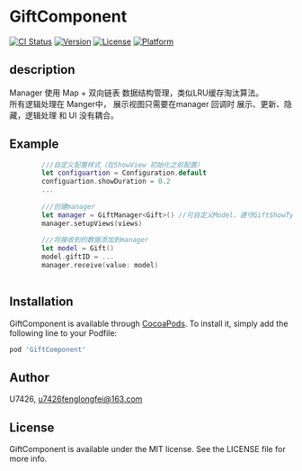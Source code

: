 # GiftComponent

[![CI Status](https://img.shields.io/travis/U7426/GiftComponent.svg?style=flat)](https://travis-ci.org/U7426/GiftComponent)
[![Version](https://img.shields.io/cocoapods/v/GiftComponent.svg?style=flat)](https://cocoapods.org/pods/GiftComponent)
[![License](https://img.shields.io/cocoapods/l/GiftComponent.svg?style=flat)](https://cocoapods.org/pods/GiftComponent)
[![Platform](https://img.shields.io/cocoapods/p/GiftComponent.svg?style=flat)](https://cocoapods.org/pods/GiftComponent)

## description
  Manager 使用 Map + 双向链表 数据结构管理，类似LRU缓存淘汰算法。  
  所有逻辑处理在 Manger中， 展示视图只需要在manager 回调时 展示、更新、隐藏，逻辑处理 和  UI 没有耦合。

## Example
```swift
        ///自定义配置样式（在ShowView 初始化之前配置）
        let configuartion = Configuration.default
        configuartion.showDuration = 0.2
        ...
        
        ///创建manager
        let manager = GiftManager<Gift>() //可自定义Model，遵守GiftShowType 协议。这里以提供的默认的 Gift 为例
        manager.setupViews(views)
        
        ///将接收到的数据添加到manager
        let model = Gift() 
        model.giftID = ...
        manager.receive(value: model)
        
```

## Installation

GiftComponent is available through [CocoaPods](https://cocoapods.org). To install
it, simply add the following line to your Podfile:

```ruby
pod 'GiftComponent'
```

## Author

U7426, u7426fenglongfei@163.com

## License

GiftComponent is available under the MIT license. See the LICENSE file for more info.
